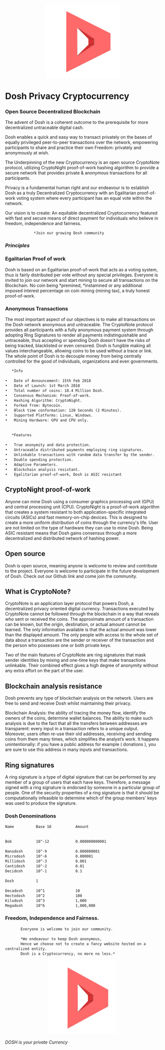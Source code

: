 
<p align="center">
  <img src="dosh-icon.png" width="240" height="240">
</p>


#  Dosh Privacy Cryptocurrency


### Open Source Decentralized Blockchain

The advent of Dosh is a coherent outcome to the prerequisite for more decentralized untraceable digital cash. 

  Dosh enables a quick and easy way to transact privately on the bases of equally privileged peer-to-peer transactions over the network, empowering participants to share and practice their own Freedom: privately and anonymously at wish.
  	
  The Underpinning of the new Cryptocurrency is an open source CryptoNote protocol, utilizing CryptoNight proof-of-work hashing algorithm to provide a secure network that provides private & anonymous transactions for all participants.

  Privacy is a fundamental human right and our endeavour is to establish Dosh as a truly Decentralized Cryptocurrency with an Egalitarian proof-of-work voting system where every participant has an equal vote within the network.

  Our vision is to create: An equitable decentralized Cryptocurrency featured with fast and secure means of direct payment for individuals who believe in freedom, independence and fairness.

                 *Join our growing Dosh community
  
### *Principles*


### Egalitarian Proof of work

Dosh is based on an Egalitarian proof-of-work that acts as a voting system, thus is fairly distributed per vote without any special privileges. Everyone is invited to join our network and start mining to secure all transactions on the Blockchain. No coin being *premined, *instamined or any additional imposed interest percentage on coin mining (mining tax), a truly honest proof-of-work.


### Anonymous Transactions

The most important aspect of our objectives is to make all transactions on the Dosh network anonymous and untraceable. The CryptoNote protocol provides all participants with a fully anonymous payment system through adopting Ring Signatures to render all payments indistinguishable and untraceable, thus accepting or spending Dosh doesn't have the risks of being tracked, blacklisted or even censored. Dosh is fungible making all values interchangeable, allowing coins to be used without a trace or link. The whole point of Dosh is to decouple money from being centrally controlled for the good of individuals, organizations and even governments.

       *Info

    •	Date of Announcement: 15th Feb 2018
    •	Date of Launch: 1st March 2018
    •	Total number of coins: 18.4 Million Dosh.
    •	Consensus Mechanism: Proof-of-work.
    •	Hashing Algorithm: CryptoNight.
    •	Forked from: Bytecoin.
    •	Block time conformation: 120 Seconds (2 Minutes).
    •	Supported Platforms: Linux, Windows.
    •	Mining Hardware: GPU and CPU only.


       *Features                                      

    •	True anonymity and data protection.
    •	Untraceable distributed payments employing ring signatures.
    •	Unlinkable transactions with random data transfer by the sender.
    •	Double spending protection.
    •	Adaptive Parameters. 
    •	Blockchain analysis resistant.
    •	Egalitarian proof-of-work, Dosh is ASIC resistant

      



## CryptoNight proof-of-work
  
  Anyone can mine Dosh using a consumer graphics processing unit (GPU) and central processing unit (CPU). CryptoNight is a proof-of-work algorithm that creates a system resistant to both application-specific integrated circuits (ASICs) and fast memory-on-chip devices. This is designed to create a more uniform distribution of coins through the currency's life. User are not limited on the type of hardware they can use to mine Dosh. Being ASIC resistant means that Dosh gains consensus through a more decentralized and distributed network of hashing power.

## Open source

  Dosh is open source, meaning anyone is welcome to review and contribute to the project. Everyone is welcome to participate in the future development of Dosh. Check out our Github link and come join the community. 

## What is CryptoNote?
 
  CryptoNote is an application layer protocol that powers Dosh, a decentralized privacy oriented digital currency.
 Transactions executed by CryptoNote cannot be followed through the blockchain in a way that reveals who sent or received the coins. The approximate amount of a transaction can be known, but the origin, destination, or actual amount cannot be learned. The only information available is that the actual amount was lower than the displayed amount. The only people with access to the whole set of data about a transaction are the sender or receiver of the transaction and the person who possesses one or both private keys.

  Two of the main features of CryptoNote are ring signatures that mask sender identities by mixing and one-time keys that make transactions unlinkable. Their combined effect gives a high degree of anonymity without any extra effort on the part of the user.

## Blockchain analysis resistance

  Dosh prevents any type of blockchain analysis on the network. Users are free to send and receive Dosh whilst maintaining their privacy.

  Blockchain Analysis: the ability of tracing the money flow, identify the owners of the coins, determine wallet balances. The ability to make such analysis is due to the fact that all the transfers between addresses are transparent: every input in a transaction refers to a unique output. Moreover, users often re-use their old addresses, receiving and sending coins from them many times, which simplifies the analyst’s work. It happens unintentionally: if you have a public address for example ( donations ), you are sure to use this address in many inputs and transactions.

## Ring signatures

  A ring signature is a type of digital signature that can be performed by any member of a group of users that each have keys. Therefore, a message signed with a ring signature is endorsed by someone in a particular group of people. One of the security properties of a ring signature is that it should be computationally infeasible to determine which of the group members' keys was used to produce the signature.


### Dosh Denominations

    Name          Base 10           Amount
    
     
    Bob           10^-12            0.000000000001
    
    Nanodosh      10^-9             0.000000001
    Microdosh     10^-6             0.000001
    Millidosh     10^-3             0.001
    Centidosh     10^-2             0.01
    Decidosh      10^-1             0.1
    
    Dosh          1
     
    Decadosh      10^1              10
    Hectodosh     10^2              100
    Kilodosh      10^3              1,000
    Megadosh      10^6              1,000,000



### Freedom, Independence and Fairness.
 
 
           Everyone is welcome to join our community.
           
           *We endeavour to keep Dosh anonymous, 
           Hence we choose not to create a fancy website hosted on a centralized entity.
           Dosh is a Cryptocurrency, no more no less.*
           
           
 <p align="center">
  <img src="dosh-icon.png" width="220" height="240">
</p>

  *DOSH is your private Currency*

